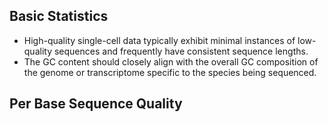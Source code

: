 ## Basic Statistics
- High-quality single-cell data typically exhibit minimal instances of low-quality sequences and frequently have consistent sequence lengths. 
- The GC content should closely align with the overall GC composition of the genome or transcriptome specific to the species being sequenced.

## Per Base Sequence Quality

